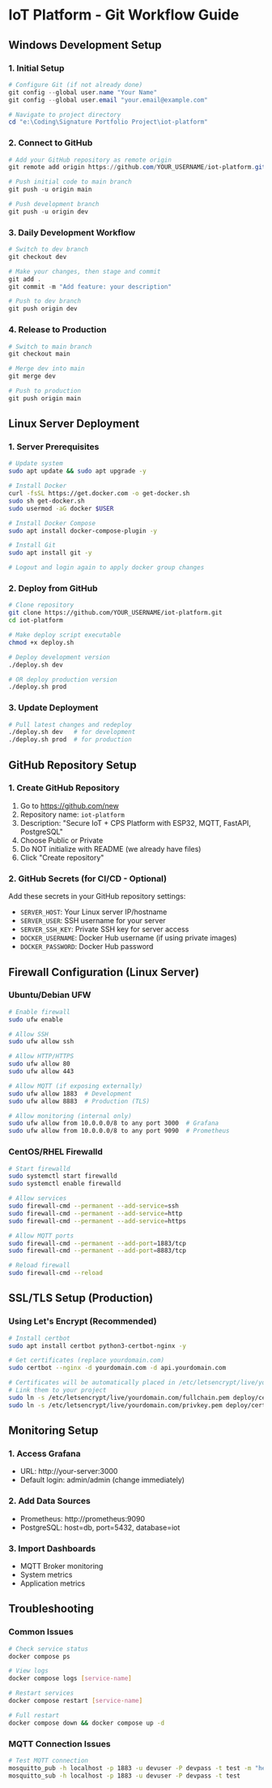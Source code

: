 # IoT Platform - Git Workflow Guide

## Windows Development Setup

### 1. Initial Setup
```powershell
# Configure Git (if not already done)
git config --global user.name "Your Name"
git config --global user.email "your.email@example.com"

# Navigate to project directory
cd "e:\Coding\Signature Portfolio Project\iot-platform"
```

### 2. Connect to GitHub
```powershell
# Add your GitHub repository as remote origin
git remote add origin https://github.com/YOUR_USERNAME/iot-platform.git

# Push initial code to main branch
git push -u origin main

# Push development branch
git push -u origin dev
```

### 3. Daily Development Workflow
```powershell
# Switch to dev branch
git checkout dev

# Make your changes, then stage and commit
git add .
git commit -m "Add feature: your description"

# Push to dev branch
git push origin dev
```

### 4. Release to Production
```powershell
# Switch to main branch
git checkout main

# Merge dev into main
git merge dev

# Push to production
git push origin main
```

## Linux Server Deployment

### 1. Server Prerequisites
```bash
# Update system
sudo apt update && sudo apt upgrade -y

# Install Docker
curl -fsSL https://get.docker.com -o get-docker.sh
sudo sh get-docker.sh
sudo usermod -aG docker $USER

# Install Docker Compose
sudo apt install docker-compose-plugin -y

# Install Git
sudo apt install git -y

# Logout and login again to apply docker group changes
```

### 2. Deploy from GitHub
```bash
# Clone repository
git clone https://github.com/YOUR_USERNAME/iot-platform.git
cd iot-platform

# Make deploy script executable
chmod +x deploy.sh

# Deploy development version
./deploy.sh dev

# OR deploy production version
./deploy.sh prod
```

### 3. Update Deployment
```bash
# Pull latest changes and redeploy
./deploy.sh dev   # for development
./deploy.sh prod  # for production
```

## GitHub Repository Setup

### 1. Create GitHub Repository
1. Go to https://github.com/new
2. Repository name: `iot-platform`
3. Description: "Secure IoT + CPS Platform with ESP32, MQTT, FastAPI, PostgreSQL"
4. Choose Public or Private
5. Do NOT initialize with README (we already have files)
6. Click "Create repository"

### 2. GitHub Secrets (for CI/CD - Optional)
Add these secrets in your GitHub repository settings:
- `SERVER_HOST`: Your Linux server IP/hostname
- `SERVER_USER`: SSH username for your server
- `SERVER_SSH_KEY`: Private SSH key for server access
- `DOCKER_USERNAME`: Docker Hub username (if using private images)
- `DOCKER_PASSWORD`: Docker Hub password

## Firewall Configuration (Linux Server)

### Ubuntu/Debian UFW
```bash
# Enable firewall
sudo ufw enable

# Allow SSH
sudo ufw allow ssh

# Allow HTTP/HTTPS
sudo ufw allow 80
sudo ufw allow 443

# Allow MQTT (if exposing externally)
sudo ufw allow 1883  # Development
sudo ufw allow 8883  # Production (TLS)

# Allow monitoring (internal only)
sudo ufw allow from 10.0.0.0/8 to any port 3000  # Grafana
sudo ufw allow from 10.0.0.0/8 to any port 9090  # Prometheus
```

### CentOS/RHEL Firewalld
```bash
# Start firewalld
sudo systemctl start firewalld
sudo systemctl enable firewalld

# Allow services
sudo firewall-cmd --permanent --add-service=ssh
sudo firewall-cmd --permanent --add-service=http
sudo firewall-cmd --permanent --add-service=https

# Allow MQTT ports
sudo firewall-cmd --permanent --add-port=1883/tcp
sudo firewall-cmd --permanent --add-port=8883/tcp

# Reload firewall
sudo firewall-cmd --reload
```

## SSL/TLS Setup (Production)

### Using Let's Encrypt (Recommended)
```bash
# Install certbot
sudo apt install certbot python3-certbot-nginx -y

# Get certificates (replace yourdomain.com)
sudo certbot --nginx -d yourdomain.com -d api.yourdomain.com

# Certificates will be automatically placed in /etc/letsencrypt/live/yourdomain.com/
# Link them to your project
sudo ln -s /etc/letsencrypt/live/yourdomain.com/fullchain.pem deploy/certs/
sudo ln -s /etc/letsencrypt/live/yourdomain.com/privkey.pem deploy/certs/
```

## Monitoring Setup

### 1. Access Grafana
- URL: http://your-server:3000
- Default login: admin/admin (change immediately)

### 2. Add Data Sources
- Prometheus: http://prometheus:9090
- PostgreSQL: host=db, port=5432, database=iot

### 3. Import Dashboards
- MQTT Broker monitoring
- System metrics
- Application metrics

## Troubleshooting

### Common Issues
```bash
# Check service status
docker compose ps

# View logs
docker compose logs [service-name]

# Restart services
docker compose restart [service-name]

# Full restart
docker compose down && docker compose up -d
```

### MQTT Connection Issues
```bash
# Test MQTT connection
mosquitto_pub -h localhost -p 1883 -u devuser -P devpass -t test -m "hello"
mosquitto_sub -h localhost -p 1883 -u devuser -P devpass -t test
```
